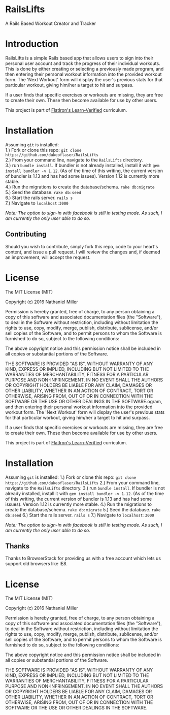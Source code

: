 # RailsLifts
A Rails Based Workout Creator and Tracker

# Introduction

RailsLifts is a simple Rails based app that allows users to sign into their personal user account and track the progress of their individual workouts. This is done by either creating or selecting a previously made program, and then entering their personal workout information into the provided workout form. The 'Next Workout' form will display the user's previous stats for that particular workout, giving him/her a target to hit and surpass.

If a user finds that specific exercises or workouts are missing, they are free to create their own. These then become available for use by other users.

This project is part of <a href="http://learn.co">FlatIron's Learn-Verified</a> curriculum.

# Installation

Assuming `git` is installed:<br />
1.) Fork or clone this repo: `git clone https://github.com/dukeoflaser/RailsLifts`<br />
2.) From your command line, navigate to the `RailsLifts` directory.<br />
3.) run `bundle install`. If bundler is not already installed, install it with `gem install bundler -v 1.12`. (As of the time of this writing, the current version of bundler is 1.13 and has had some issues). Version 1.12 is currently more stable.<br />
4.) Run the migrations to create the database/schema. `rake db:migrate`<br />
5.) Seed the database. `rake db:seed`<br />
6.) Start the rails server. `rails s`<br />
7.) Navigate to `localhost:3000`<br />

*Note: The option to sign-in with facebook is still in testing mode. As such, I am currently the only user able to do so.*



## Contributing

Should you wish to contribute, simply fork this repo, code to your heart's content, and issue a pull request. I will review the changes and, if deemed an improvement, will accept the request.

# License

The MIT License (MIT)

Copyright (c) 2016 Nathaniel Miller


Permission is hereby granted, free of charge, to any person obtaining a copy of this software and associated documentation files (the "Software"), to deal in the Software without restriction, including without limitation the rights to use, copy, modify, merge, publish, distribute, sublicense, and/or sell copies of the Software, and to permit persons to whom the Software is furnished to do so, subject to the following conditions:

The above copyright notice and this permission notice shall be included in all copies or substantial portions of the Software.

THE SOFTWARE IS PROVIDED "AS IS", WITHOUT WARRANTY OF ANY KIND, EXPRESS OR IMPLIED, INCLUDING BUT NOT LIMITED TO THE WARRANTIES OF MERCHANTABILITY, FITNESS FOR A PARTICULAR PURPOSE AND NON-INFRINGEMENT. IN NO EVENT SHALL THE AUTHORS OR COPYRIGHT HOLDERS BE LIABLE FOR ANY CLAIM, DAMAGES OR OTHER LIABILITY, WHETHER IN AN ACTION OF CONTRACT, TORT OR OTHERWISE, ARISING FROM, OUT OF OR IN CONNECTION WITH THE SOFTWARE OR THE USE OR OTHER DEALINGS IN THE SOFTWARE.ogram, and then entering their personal workout information into the provided workout form. The 'Next Workout' form will display the user's previous stats for that particular workout, giving him/her a target to hit and surpass.

If a user finds that specific exercises or workouts are missing, they are free to create their own. These then become available for use by other users.

This project is part of <a href="http://learn.co">FlatIron's Learn-Verified</a> curriculum.

# Installation

Assuming `git` is installed:
1.) Fork or clone this repo: `git clone https://github.com/dukeoflaser/RailsLifts`
2.) From your command line, navigate to the `RailsLifts` directory.
3.) run `bundle install`. If bundler is not already installed, install it with `gem install bundler -v 1.12`. (As of the time of this writing, the current version of bundler is 1.13 and has had some issues). Version 1.12 is currently more stable.
4.) Run the migrations to create the database/schema. `rake db:migrate`
5.) Seed the database. `rake db:seed`
6.) Start the rails server. `rails s`
7.) Navigate to `localhost:3000`

*Note: The option to sign-in with facebook is still in testing mode. As such, I am currently the only user able to do so.*



## Thanks

Thanks to BrowserStack for providing us with a free account which lets us support old browsers like IE8.

# License

The MIT License (MIT)

Copyright (c) 2016 Nathaniel Miller


Permission is hereby granted, free of charge, to any person obtaining a copy of this software and associated documentation files (the "Software"), to deal in the Software without restriction, including without limitation the rights to use, copy, modify, merge, publish, distribute, sublicense, and/or sell copies of the Software, and to permit persons to whom the Software is furnished to do so, subject to the following conditions:

The above copyright notice and this permission notice shall be included in all copies or substantial portions of the Software.

THE SOFTWARE IS PROVIDED "AS IS", WITHOUT WARRANTY OF ANY KIND, EXPRESS OR IMPLIED, INCLUDING BUT NOT LIMITED TO THE WARRANTIES OF MERCHANTABILITY, FITNESS FOR A PARTICULAR PURPOSE AND NON-INFRINGEMENT. IN NO EVENT SHALL THE AUTHORS OR COPYRIGHT HOLDERS BE LIABLE FOR ANY CLAIM, DAMAGES OR OTHER LIABILITY, WHETHER IN AN ACTION OF CONTRACT, TORT OR OTHERWISE, ARISING FROM, OUT OF OR IN CONNECTION WITH THE SOFTWARE OR THE USE OR OTHER DEALINGS IN THE SOFTWARE.
